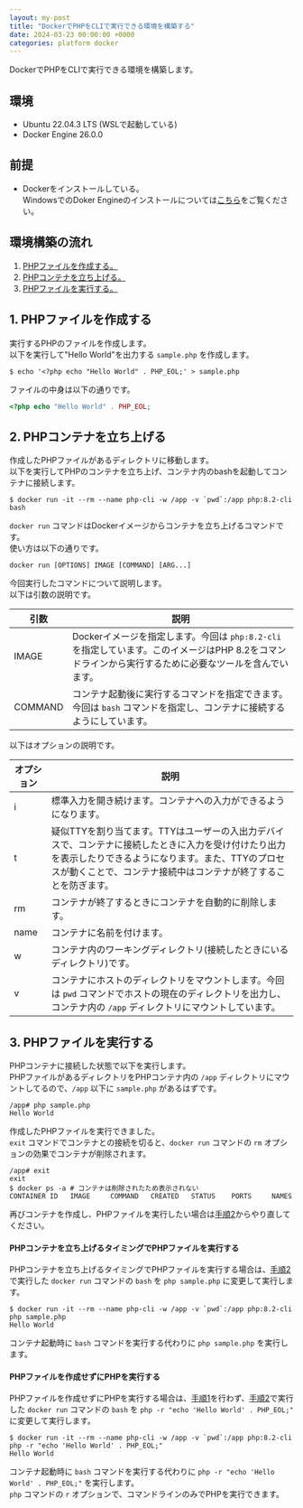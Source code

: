 ```yaml
---
layout: my-post
title: "DockerでPHPをCLIで実行できる環境を構築する"
date: 2024-03-23 00:00:00 +0000
categories: platform docker
---
```


DockerでPHPをCLIで実行できる環境を構築します。

## 環境
- Ubuntu 22.04.3 LTS (WSLで起動している)
- Docker Engine 26.0.0

## 前提
- Dockerをインストールしている。  
WindowsでのDoker Engineのインストールについては[こちら](/platform/docker/installing-docker-engine-on-windows)をご覧ください。

## 環境構築の流れ
1. [PHPファイルを作成する。](#1-phpファイルを作成する)
2. [PHPコンテナを立ち上げる。](#2-phpコンテナを立ち上げる)
3. [PHPファイルを実行する。](#3-phpファイルを実行する)

## 1. PHPファイルを作成する
実行するPHPのファイルを作成します。  
以下を実行して"Hello World"を出力する `sample.php` を作成します。
```
$ echo '<?php echo "Hello World" . PHP_EOL;' > sample.php
```
ファイルの中身は以下の通りです。
```php
<?php echo "Hello World" . PHP_EOL;
```

## 2. PHPコンテナを立ち上げる
作成したPHPファイルがあるディレクトリに移動します。  
以下を実行してPHPのコンテナを立ち上げ、コンテナ内のbashを起動してコンテナに接続します。
```
$ docker run -it --rm --name php-cli -w /app -v `pwd`:/app php:8.2-cli bash
```

`docker run` コマンドはDockerイメージからコンテナを立ち上げるコマンドです。  
使い方は以下の通りです。
```
docker run [OPTIONS] IMAGE [COMMAND] [ARG...]
```

今回実行したコマンドについて説明します。  
以下は引数の説明です。

|引数|説明|
|----|----|
|IMAGE|Dockerイメージを指定します。今回は `php:8.2-cli` を指定しています。このイメージはPHP 8.2をコマンドラインから実行するために必要なツールを含んでいます。|
|COMMAND|コンテナ起動後に実行するコマンドを指定できます。今回は `bash` コマンドを指定し、コンテナに接続するようにしています。|

以下はオプションの説明です。

|オプション|説明|
|----|----|
|i|標準入力を開き続けます。コンテナへの入力ができるようになります。|
|t|疑似TTYを割り当てます。TTYはユーザーの入出力デバイスで、コンテナに接続したときに入力を受け付けたり出力を表示したりできるようになります。また、TTYのプロセスが動くことで、コンテナ接続中はコンテナが終了することを防ぎます。|
|rm|コンテナが終了するときにコンテナを自動的に削除します。|
|name|コンテナに名前を付けます。|
|w|コンテナ内のワーキングディレクトリ(接続したときにいるディレクトリ)です。|
|v|コンテナにホストのディレクトリをマウントします。今回は `pwd` コマンドでホストの現在のディレクトリを出力し、コンテナ内の `/app` ディレクトリにマウントしています。|

## 3. PHPファイルを実行する
PHPコンテナに接続した状態で以下を実行します。  
PHPファイルがあるディレクトリをPHPコンテナ内の `/app` ディレクトリにマウントしてるので、`/app` 以下に `sample.php` があるはずです。
```
/app# php sample.php
Hello World
```
作成したPHPファイルを実行できました。  
`exit` コマンドでコンテナとの接続を切ると、`docker run` コマンドの `rm` オプションの効果でコンテナが削除されます。  
```
/app# exit
exit
$ docker ps -a # コンテナは削除されたため表示されない
CONTAINER ID   IMAGE     COMMAND   CREATED   STATUS    PORTS     NAMES
```
再びコンテナを作成し、PHPファイルを実行したい場合は[手順2](#2-phpコンテナを立ち上げる)からやり直してください。

#### PHPコンテナを立ち上げるタイミングでPHPファイルを実行する
PHPコンテナを立ち上げるタイミングでPHPファイルを実行する場合は、[手順2](#2-phpコンテナを立ち上げる)で実行した `docker run` コマンドの `bash` を `php sample.php` に変更して実行します。
```
$ docker run -it --rm --name php-cli -w /app -v `pwd`:/app php:8.2-cli php sample.php
Hello World
```
コンテナ起動時に `bash` コマンドを実行する代わりに `php sample.php` を実行します。

#### PHPファイルを作成せずにPHPを実行する
PHPファイルを作成せずにPHPを実行する場合は、[手順1](#1-phpファイルを作成する)を行わず、[手順2](#2-phpコンテナを立ち上げる)で実行した `docker run` コマンドの `bash` を `php -r "echo 'Hello World' . PHP_EOL;"` に変更して実行します。
```
$ docker run -it --rm --name php-cli -w /app -v `pwd`:/app php:8.2-cli php -r "echo 'Hello World' . PHP_EOL;"
Hello World
```
コンテナ起動時に `bash` コマンドを実行する代わりに `php -r "echo 'Hello World' . PHP_EOL;"` を実行します。  
`php` コマンドの `r` オプションで、コマンドラインのみでPHPを実行できます。